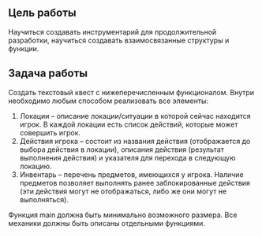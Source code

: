 ## Цель работы
Научиться создавать инструментарий для продолжительной разработки, научиться создавать взаимосвязанные структуры и функции.
## Задача работы
Cоздать текстовый квест с нижеперечисленным функционалом.
Внутри необходимо любым способом реализовать все элементы:
1. Локации – описание локации/ситуации в которой сейчас находится игрок. В каждой локации есть список действий, которые может совершить игрок.
2. Действия игрока – состоит из названия действия (отображается до выбора действия в локации), описания действия (результат выполнения действия) и указателя для перехода в следующую локацию.
3. Инвентарь – перечень предметов, имеющихся у игрока. Наличие предметов позволяет выполнять ранее заблокированные действия (эти действия могут не отображаться, либо же они могут не выполняться).

Функция main должна быть минимально возможного размера. Все механики должны быть описаны отдельными функциями.
